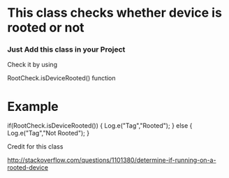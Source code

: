<h1>This class checks whether device is rooted or not</h1>
<h3>Just Add this class in your Project</h3>

Check it by using

RootCheck.isDeviceRooted() function

<h1>Example</h1>
if(RootCheck.isDeviceRooted())
	{
		Log.e("Tag","Rooted");
	}
else
	{
		Log.e("Tag","Not Rooted");
	}



Credit for this class


http://stackoverflow.com/questions/1101380/determine-if-running-on-a-rooted-device
